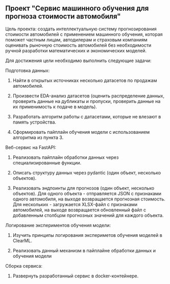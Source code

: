 ## Проект "Сервис машинного обучения для прогноза стоимости автомобиля"

Цель проекта: создать интеллектуальную систему прогнозирования стоимости автомобилей с применением машинного обучения, которая поможет частным лицам, автодилерам и страховым компаниям оценивать рыночную стоимость автомобилей без необходимости ручной разработки математических и экономических моделей.

Для достижения цели необходимо выполнить следующие задачи:

Подготовка данных:

1. Найти в открытых источниках несколько датасетов по продажам автомобилей.

2. Произвести EDA-анализ датасетов (оценить распределение данных, проверить данные на дубликаты и пропуски, проверить данные на их применимость к подаче в модель).

3. Разработать алгоритм работы с датасетами, которые не влезают в память устройства.

4. Сформировать пайплайн обучения модели с использованием алгоритма из пункта 3. 

Веб-сервис на FastAPI:

1. Реализовать пайплайн обработки данных через специализированные функции.

2. Описать структуру данных через pydantic (один объект, несколько объектов).

3. Реализовать эндпоинты для прогнозов (один объект, несколько объектов). Для одного объекта - отправляется JSON с признаками одного автомобиля, на выходе возвращается прогнозная стоимость. Для нескольких - загружается XLSX-файл с признаками автомобилей, на выходе возвращается обновленный файл с добавленным столбцом прогнозных значений для каждого объекта.

Логирование экспериментов обучения модели:

1. Изучить принципы логирования экспериметов обучения моделей в ClearML.

2. Реализовать данный механизм в пайплайне обработки данных и обучения модели

Сборка сервиса:

1. Развернуть разработанный сервис в docker-контейнере.